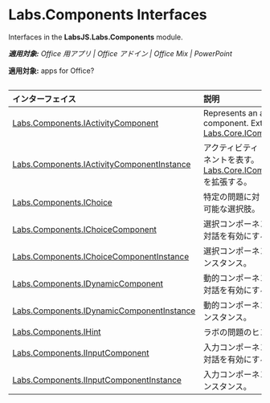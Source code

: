 ﻿
# Labs.Components Interfaces
Interfaces in the  **LabsJS.Labs.Components** module.

 _**適用対象:** Office 用アプリ | Office アドイン | Office Mix | PowerPoint_

**適用対象:** apps for Office?

## 


|インターフェイス|説明|
|:-----|:-----|
|[Labs.Components.IActivityComponent](../../reference/office-mix/labs.components.iactivitycomponent.md)|Represents an activity component. Extends [Labs.Core.IComponent](../../reference/office-mix/labs.core.icomponent.md).|
|[Labs.Components.IActivityComponentInstance](../../reference/office-mix/labs.components.iactivitycomponentinstance.md)|アクティビティ コンポーネントを表す。 [Labs.Core.IComponent](../../reference/office-mix/labs.core.icomponentinstance.md) を拡張する。|
|[Labs.Components.IChoice](../../reference/office-mix/labs.components.ichoice.md)|特定の問題に対して利用可能な選択肢。|
|[Labs.Components.IChoiceComponent](../../reference/office-mix/labs.components.ichoicecomponent.md)|選択コンポーネントとの対話を有効にする。|
|[Labs.Components.IChoiceComponentInstance](../../reference/office-mix/labs.components.ichoicecomponentinstance.md)|選択コンポーネントのインスタンス。|
|[Labs.Components.IDynamicComponent](../../reference/office-mix/labs.components.idynamiccomponent.md)|動的コンポーネントとの対話を有効にする。|
|[Labs.Components.IDynamicComponentInstance](../../reference/office-mix/labs.components.idynamiccomponentinstance.md)|動的コンポーネントのインスタンス。|
|[Labs.Components.IHint](../../reference/office-mix/labs.components.ihint.md)|ラボの問題のヒント。|
|[Labs.Components.IInputComponent](../../reference/office-mix/labs.components.iinputcomponent.md)|入力コンポーネントとの対話を有効にする。|
|[Labs.Components.IInputComponentInstance](../../reference/office-mix/labs.components.iinputcomponentinstance.md)|入力コンポーネントのインスタンス。|
